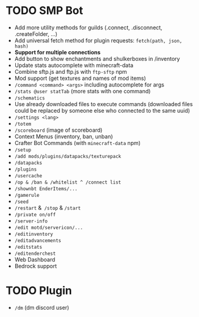 # TODO SMP Bot

+ Add more utility methods for guilds (.connect, .disconnect, .createFolder, ...)
+ Add universal fetch method for plugin requests: `fetch(path, json, hash)`
+ **Support for multiple connections**
+ Add button to show enchantments and shulkerboxes in /inventory
+ Update stats autocomplete with minecraft-data
+ Combine sftp.js and ftp.js with `ftp-sftp` npm
+ Mod support (get textures and names of mod items)
+ `/command <command> <args>` including autocomplete for args
+ `/stats @user statTab` (more stats with one command)
+ `/schematics`
+ Use already downloaded files to execute commands (downloaded files could be replaced by someone else who connected to the same uuid)
+ `/settings <lang>`
+ `/totem`
+ `/scoreboard` (image of scoreboard)
+ Context Menus (inventory, ban, unban)
+ Crafter Bot Commands (with `minecraft-data` npm)
+ `/setup`
+ `/add mods/plugins/datapacks/texturepack`
+ `/datapacks`
+ `/plugins`
+ `/usercache`
+ `/op & /ban & /whitelist ^ /connect list`
+ `/shownbt EnderItems/...`
+ `/gamerule`
+ `/seed`
+ `/restart` &` /stop` & `/start`
+ `/private on/off`
+ `/server-info`
+ `/edit motd/servericon/...`
+ `/editinventory`
+ `/editadvancements`
+ `/editstats`
+ `/editenderchest`
+ Web Dashboard
+ Bedrock support

# TODO Plugin
+ `/dm` (dm discord user)